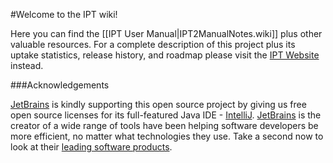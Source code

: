 #Welcome to the IPT wiki!  

Here you can find the [[IPT User Manual|IPT2ManualNotes.wiki]] plus other valuable resources. For a complete description of this project plus its uptake statistics, release history, and roadmap please visit the [IPT Website](http://www.gbif.org/ipt) instead.

###Acknowledgements

[JetBrains](http://www.jetbrains.com/) is kindly supporting this open source project by giving us free open source licenses for its full-featured Java IDE - [IntelliJ](http://www.jetbrains.com/idea/). [JetBrains](http://www.jetbrains.com/) is the creator of a wide range of tools have been helping software developers be more efficient, no matter what technologies they use. Take a second now to look at their [leading software products](http://www.jetbrains.com/).